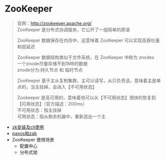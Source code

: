 # ZooKeeper

> 官网：http://zookeeper.apache.org/   
> ZooKeeper 是分布式协调服务，它公开了一组简单的原语   
> 
> ZooKeeper 数据保存在内存中，这意味着 ZooKeeper 可以实现高吞吐量和低延迟   
> 
> ZooKeeper 数据结构类似于文件系统，在 ZooKeeper 中称为 znodes   
> 一个znode尽量存储不到1MB的数据   
> znode分为:持久节点 和 临时节点
> 
> ZooKeeper 基于主从复制集群，主可以读写，从只负责读。意味着主是单点的，当主挂掉，会进入【不可用状态】   
> 
> Zookeeper 是高可用的，意味着他可以从【不可用状态】很快的恢复到【可用状态】（官方描述：200ms）   
> 不可用状态：指主挂掉   
> 可用状态：指从剩余机器中，重新选出一个主


- [zk安装及cli使用](常用组件/ZooKeeper/zk安装及cli使用/)   
- [paxos和zab](常用组件/ZooKeeper/paxos和zab/)
- ZooKeeper 使用场景
  - 配置中心
  - 分布式锁
